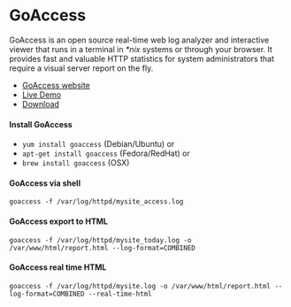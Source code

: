 # GoAccess

GoAccess is an open source real-time web log analyzer and interactive viewer that runs in a terminal in _*nix_ systems or through your browser. It provides fast and valuable HTTP statistics for system administrators that require a visual server report on the fly.

- [GoAccess website](https://goaccess.io)
- [Live Demo](http://rt.goaccess.io/?20180926071813)
- [Download](https://goaccess.io/download)

#### Install GoAccess

- `yum install goaccess` (Debian/Ubuntu) or 
- `apt-get install goaccess` (Fedora/RedHat) or 
- `brew install goaccess` (OSX)

#### GoAccess via shell

`goaccess -f /var/log/httpd/mysite_access.log`

#### GoAccess export to HTML

`goaccess -f /var/log/httpd/mysite_today.log -o /var/www/html/report.html --log-format=COMBINED`

#### GoAccess real time HTML

`goaccess -f /var/log/httpd/mysite.log -o /var/www/html/report.html --log-format=COMBINED --real-time-html`
